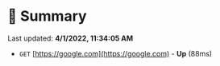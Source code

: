 # 📖 Summary
Last updated: **4/1/2022, 11:34:05 AM**

- `GET` [https://google.com](https://google.com) - **Up** (88ms)
